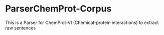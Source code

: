 # ParserChemProt-Corpus

This is a Parser for ChemProt-VI (Chemical-protein interactions) to extract raw sentences
